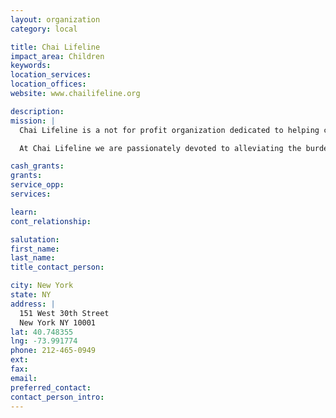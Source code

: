 ```yaml
---
layout: organization
category: local

title: Chai Lifeline
impact_area: Children
keywords: 
location_services: 
location_offices: 
website: www.chailifeline.org

description: 
mission: |
  Chai Lifeline is a not for profit organization dedicated to helping children suffering from serious illness as well as their family members. We offer a comprehensive range of services to address the multiple needs of patients, parents, and siblings.

  At Chai Lifeline we are passionately devoted to alleviating the burden of those facing medical challenge. If there’s anything that can be done to help, Chai Lifeline will do it. From the moment of diagnosis, through the arduous months and years, in good times and bad, thousands of families have discovered that Chai Lifeline is a friend for life.

cash_grants: 
grants: 
service_opp: 
services: 

learn: 
cont_relationship: 

salutation: 
first_name: 
last_name: 
title_contact_person: 

city: New York
state: NY
address: |
  151 West 30th Street     
  New York NY 10001
lat: 40.748355
lng: -73.991774
phone: 212-465-0949
ext: 
fax: 
email: 
preferred_contact: 
contact_person_intro: 
---
```

